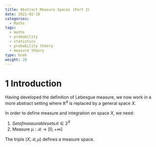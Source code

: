 ```yaml
---
title: Abstract Measure Spaces (Part 2)
date: 2021-02-18
categories:
  - Maths
tags:
  - maths
  - probability
  - statistics
  - probability theory
  - measure theory
type: book
weight: 20
---
```


# 1 Introduction
Having developed the definition of Lebesgue measure, we now work in a more abstract setting where $\mathbb{R}^d$ is replaced by a general space $X$.

In order to define measure and integration on space $X$, we need:
1. $Set of measurable sets \mathcal{B} \in 2^X$
2. Measure $\mu : \mathcal{B} \rightarrow [0, +\infty]$

The triple $(X, \mathcal{B}, \mu)$ defines a measure space.